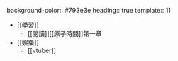 background-color:: #793e3e
heading:: true
template:: 11

- [[學習]]
	- [[閱讀]][[原子時間]]第一章
- [[娛樂]]
	- [[vtuber]]